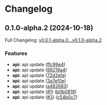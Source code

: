 # Changelog

## 0.1.0-alpha.2 (2024-10-18)

Full Changelog: [v0.0.1-alpha.0...v0.1.0-alpha.2](https://github.com/OmniStack-sh/omnistack-node/compare/v0.0.1-alpha.0...v0.1.0-alpha.2)

### Features

* **api:** api update ([ffc99e4](https://github.com/OmniStack-sh/omnistack-node/commit/ffc99e485c6d3b3c90d67b059bdc44eee340f10f))
* **api:** api update ([99219a4](https://github.com/OmniStack-sh/omnistack-node/commit/99219a4a6a02771631af84a9f399a62392ab9f5a))
* **api:** api update ([72d2efa](https://github.com/OmniStack-sh/omnistack-node/commit/72d2efa7a70e1b3a618f9d2be403321783e2fb2c))
* **api:** api update ([3a7ef0e](https://github.com/OmniStack-sh/omnistack-node/commit/3a7ef0e2cf7081afb3e409f529314c71d1e21636))
* **api:** api update ([a482683](https://github.com/OmniStack-sh/omnistack-node/commit/a482683d86d6e1a73df1d9a657aeb9cb4c4bf1aa))
* **api:** api update ([#1](https://github.com/OmniStack-sh/omnistack-node/issues/1)) ([b0b0819](https://github.com/OmniStack-sh/omnistack-node/commit/b0b0819a9ff938a6422b8bf73d4aa227857f3f9d))
* **api:** api update ([#3](https://github.com/OmniStack-sh/omnistack-node/issues/3)) ([c54b0c7](https://github.com/OmniStack-sh/omnistack-node/commit/c54b0c7798880c8051f5e34caed260981c2fe3f6))
